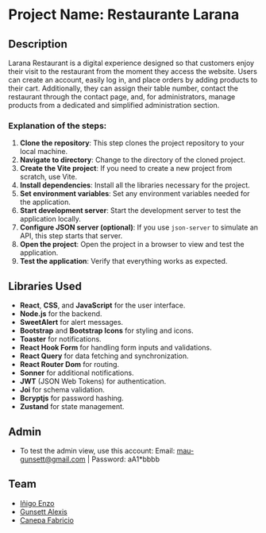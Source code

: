 # Project Name: Restaurante Larana

## Description
Larana Restaurant is a digital experience designed so that customers enjoy their visit to the restaurant from the moment they access the website. Users can create an account, easily log in, and place orders by adding products to their cart. Additionally, they can assign their table number, contact the restaurant through the contact page, and, for administrators, manage products from a dedicated and simplified administration section.

### Explanation of the steps:

1. **Clone the repository**: This step clones the project repository to your local machine.
2. **Navigate to directory**: Change to the directory of the cloned project.
3. **Create the Vite project**: If you need to create a new project from scratch, use Vite.
4. **Install dependencies**: Install all the libraries necessary for the project.
5. **Set environment variables**: Set any environment variables needed for the application.
6. **Start development server**: Start the development server to test the application locally.
7. **Configure JSON server (optional)**: If you use `json-server` to simulate an API, this step starts that server.
8. **Open the project**: Open the project in a browser to view and test the application.
9. **Test the application**: Verify that everything works as expected.


## Libraries Used

- **React**, **CSS**, and **JavaScript** for the user interface.
- **Node.js** for the backend.
- **SweetAlert** for alert messages.
- **Bootstrap** and **Bootstrap Icons** for styling and icons.
- **Toaster** for notifications.
- **React Hook Form** for handling form inputs and validations.
- **React Query** for data fetching and synchronization.
- **React Router Dom** for routing.
- **Sonner** for additional notifications.
- **JWT** (JSON Web Tokens) for authentication.
- **Joi** for schema validation.
- **Bcryptjs** for password hashing.
- **Zustand** for state management.

## Admin
- To test the admin view, use this account: Email: mau-gunsett@gmail.com | Password: aA1*bbbb

## Team
- [Iñigo Enzo](https://github.com/einigo)
- [Gunsett Alexis](https://github.com/mauricio-gunsett)
- [Canepa Fabricio](https://github.com/FabriCanepa)


